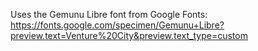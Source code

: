 Uses the Gemunu Libre font from Google Fonts: https://fonts.google.com/specimen/Gemunu+Libre?preview.text=Venture%20City&preview.text_type=custom